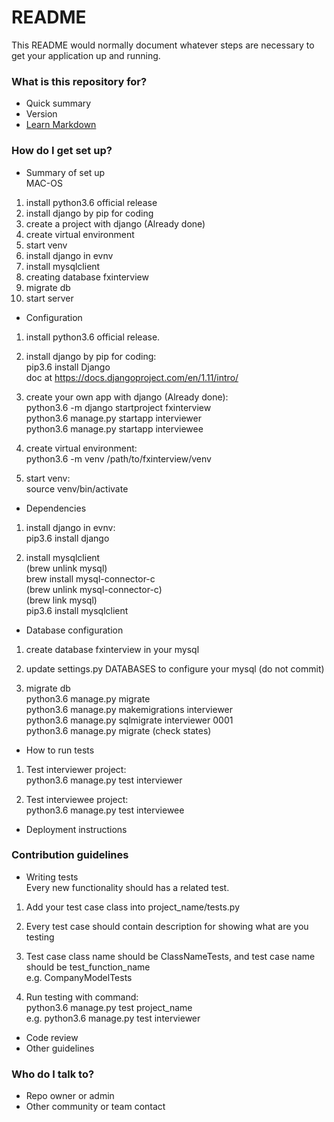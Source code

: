 # README #

This README would normally document whatever steps are necessary to get your application up and running.

### What is this repository for? ###

* Quick summary
* Version
* [Learn Markdown](https://bitbucket.org/tutorials/markdowndemo)

### How do I get set up? ###

* Summary of set up  
MAC-OS  
1. install python3.6 official release  
2. install django by pip for coding  
3. create a project with django (Already done)  
4. create virtual environment  
5. start venv  
6. install django in evnv  
7. install mysqlclient  
8. creating database fxinterview  
9. migrate db  
10. start server  


* Configuration  
1. install python3.6 official release.  

2. install django by pip for coding:  
pip3.6 install Django  
doc at https://docs.djangoproject.com/en/1.11/intro/  

3. create your own app with django (Already done):  
python3.6 -m django startproject fxinterview  
python3.6 manage.py startapp interviewer  
python3.6 manage.py startapp interviewee  

4. create virtual environment:  
python3.6 -m venv /path/to/fxinterview/venv  

5. start venv:  
source venv/bin/activate  

* Dependencies  
1. install django in evnv:    
pip3.6 install django  

2. install mysqlclient  
(brew unlink mysql)  
brew install mysql-connector-c  
(brew unlink mysql-connector-c)  
(brew link mysql)  
pip3.6 install mysqlclient  


* Database configuration  
1. create database fxinterview in your mysql  

2. update settings.py DATABASES to configure your mysql (do not commit)  

3. migrate db  
python3.6 manage.py migrate  
python3.6 manage.py makemigrations interviewer  
python3.6 manage.py sqlmigrate interviewer 0001  
python3.6 manage.py migrate (check states)  

* How to run tests
1. Test interviewer project:  
python3.6 manage.py test interviewer 
 
2. Test interviewee project:  
python3.6 manage.py test interviewee  

* Deployment instructions

### Contribution guidelines ###

* Writing tests  
Every new functionality should has a related test. 

1. Add your test case class into project_name/tests.py 

2. Every test case should contain description for showing what are you testing

3. Test case class name should be ClassNameTests, and test case name should be test_function_name  
e.g. CompanyModelTests

4. Run testing with command:  
python3.6 manage.py test project_name  
e.g. python3.6 manage.py test interviewer  

* Code review
* Other guidelines

### Who do I talk to? ###

* Repo owner or admin
* Other community or team contact